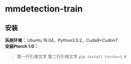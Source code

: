 # mmdetection-train
<h2>安装</h2>
<strong>系统环境：  </strong>  
Ubuntu 16.04，Python3.5.2，Cuda9+Cudnn7<br>
<strong>安装Ptorch 1.0：</strong><br>

> 第一行引用文字
> 第二行引用文字
`pip install torch==1.0`
